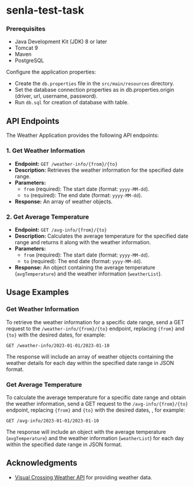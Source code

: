 # senla-test-task

### Prerequisites

- Java Development Kit (JDK) 8 or later
- Tomcat 9
- Maven
- PostgreSQL
  
Configure the application properties:
   - Create the `db.properties` file in the `src/main/resources` directory.
   - Set the database connection properties as in db.properties.origin (driver, url, username, password).
   - Run `db.sql` for creation of database with table.

## API Endpoints

The Weather Application provides the following API endpoints:

### 1. Get Weather Information

- **Endpoint:** `GET /weather-info/{from}/{to}`
- **Description:** Retrieves the weather information for the specified date range.
- **Parameters:**
  - `from` (required): The start date (format: `yyyy-MM-dd`).
  - `to` (required): The end date (format: `yyyy-MM-dd`).
- **Response:** An array of weather objects.

### 2. Get Average Temperature

- **Endpoint:** `GET /avg-info/{from}/{to}`
- **Description:** Calculates the average temperature for the specified date range and returns it along with the weather information.
- **Parameters:**
  - `from` (required): The start date (format: `yyyy-MM-dd`).
  - `to` (required): The end date (format: `yyyy-MM-dd`).
- **Response:** An object containing the average temperature (`avgTemperature`) and the weather information (`weatherList`).

## Usage Examples

### Get Weather Information

To retrieve the weather information for a specific date range, send a GET request to the `/weather-info/{from}/{to}` endpoint, replacing `{from}` and `{to}` with the desired dates, for example:

```
GET /weather-info/2023-01-01/2023-01-10
```

The response will include an array of weather objects containing the weather details for each day within the specified date range in JSON format.

### Get Average Temperature

To calculate the average temperature for a specific date range and obtain the weather information, send a GET request to the `/avg-info/{from}/{to}` endpoint, replacing `{from}` and `{to}` with the desired dates, , for example:

```
GET /avg-info/2023-01-01/2023-01-10
```

The response will include an object with the average temperature (`avgTemperature`) and the weather information (`weatherList`) for each day within the specified date range in JSON format.

## Acknowledgments

- [Visual Crossing Weather API](https://rapidapi.com/visual-crossing-corporation-visual-crossing-corporation-default/api/visual-crossing-weather) for providing weather data.
